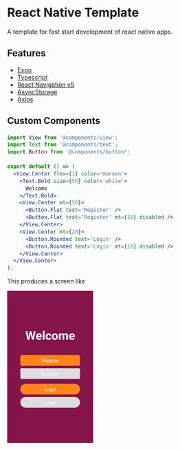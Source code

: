 # React Native Template

A template for fast start development of react native apps.

## Features

- [Expo](https://github.com/expo/expo)
- [Typescript](https://github.com/Microsoft/TypeScript)
- [React Navigation v5](https://reactnavigation.org)
- [AsyncStorage](https://github.com/react-native-community/async-storage)
- [Axios](https://github.com/axios/axios)

## Custom Components

```jsx
import View from '@components/view';
import Text from '@components/text';
import Button from '@components/button';

export default () => (
  <View.Center flex={1} color='maroon'>
    <Text.Bold size={50} color='white'>
      Welcome
    </Text.Bold>
    <View.Center mt={50}>
      <Button.Flat text='Register' />
      <Button.Flat text='Register' mt={10} disabled />
    </View.Center>
    <View.Center mt={20}>
      <Button.Rounded text='Login' />
      <Button.Rounded text='Login' mt={10} disabled />
    </View.Center>
  </View.Center>
);
```

This produces a screen like

<img src="docs/images/screen.jpeg" alt="example screen" width="200"/>
